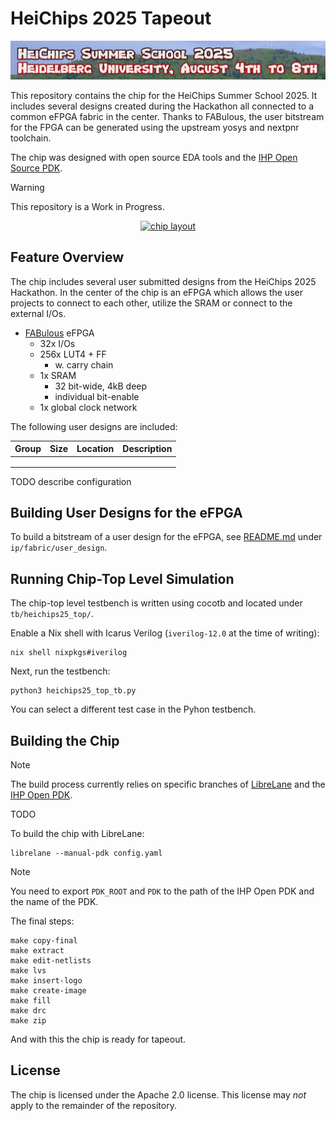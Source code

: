 # HeiChips 2025 Tapeout

![heichips25.jpg](img/heichips25.jpg)

This repository contains the chip for the HeiChips Summer School 2025. It includes several designs created during the Hackathon all connected to a common eFPGA fabric in the center.
Thanks to FABulous, the user bitstream for the FPGA can be generated using the upstream yosys and nextpnr toolchain.

The chip was designed with open source EDA tools and the [IHP Open Source PDK](https://github.com/IHP-GmbH/IHP-Open-PDK).

> [!WARNING]  
> This repository is a Work in Progress.

<p align="center">
  <a href="img/heichips.png">
    <img src="img/heichips_small.png" alt="chip layout" width=35%>
  </a>
</p>

## Feature Overview

The chip includes several user submitted designs from the HeiChips 2025 Hackathon. In the center of the chip is an eFPGA which allows the user projects to connect to each other, utilize the SRAM or connect to the external I/Os.

- [FABulous](https://github.com/FPGA-Research/FABulous) eFPGA
  - 32x I/Os
  - 256x LUT4 + FF
    - w. carry chain
  - 1x SRAM
    - 32 bit-wide, 4kB deep
    - individual bit-enable
  - 1x global clock network

The following user designs are included:

| Group | Size | Location | Description |
|---------------|---------------|---------------|---------------|
|               |               |               |               |
|               |               |               |               |
|               |               |               |               |

TODO describe configuration

## Building User Designs for the eFPGA

To build a bitstream of a user design for the eFPGA, see [README.md](ip/fabric/user_designs/README.md) under `ip/fabric/user_design`.

## Running Chip-Top Level Simulation

The chip-top level testbench is written using cocotb and located under `tb/heichips25_top/`.

Enable a Nix shell with Icarus Verilog (`iverilog-12.0` at the time of writing):

```
nix shell nixpkgs#iverilog
```

Next, run the testbench:

```
python3 heichips25_top_tb.py
```

You can select a different test case in the Pyhon testbench.

## Building the Chip

> [!NOTE]
> The build process currently relies on specific branches of [LibreLane](https://github.com/librelane/librelane/tree/leo/padring) and the [IHP Open PDK](https://github.com/mole99/IHP-Open-PDK/tree/leo/padring).

TODO

To build the chip with LibreLane:

```console
librelane --manual-pdk config.yaml
```

> [!NOTE]
> You need to export `PDK_ROOT` and `PDK` to the path of the IHP Open PDK and the name of the PDK.

The final steps:

```
make copy-final
make extract
make edit-netlists
make lvs
make insert-logo
make create-image
make fill
make drc
make zip
```

And with this the chip is ready for tapeout. 

## License

The chip is licensed under the Apache 2.0 license. This license may *not* apply to the remainder of the repository.